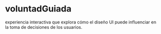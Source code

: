 # voluntadGuiada

experiencia interactiva que explora cómo el diseño UI puede influenciar en la toma de decisiones de los usuarios.
